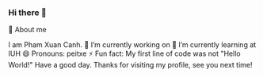 ### Hi there 👋

🚀  About me 

I am Pham Xuan Canh. 
🔭 I’m currently working on
🌱 I’m currently learning at IUH
😄 Pronouns: peitxe
⚡ Fun fact: My first line of code was not "Hello World!"
Have a good day.
Thanks for visiting my profile, see you next time!

<!--
**phamxuancanh/phamxuancanh** is a ✨ _special_ ✨ repository because its `README.md` (this file) appears on your GitHub profile.

Here are some ideas to get you started:

-  ...
- 
- 👯 I’m looking to collaborate on ...
- 🤔 I’m looking for help with ...
- 💬 Ask me about ...
- 📫 How to reach me: ...
- 😄 Pronouns: ...
- ⚡ Fun fact: ...
-->
